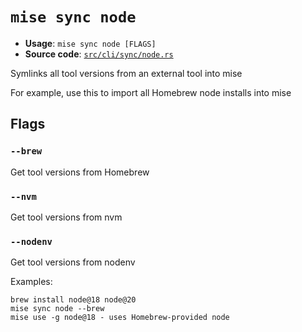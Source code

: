 # `mise sync node`

- **Usage**: `mise sync node [FLAGS]`
- **Source code**: [`src/cli/sync/node.rs`](https://github.com/jdx/mise/blob/main/src/cli/sync/node.rs)

Symlinks all tool versions from an external tool into mise

For example, use this to import all Homebrew node installs into mise

## Flags

### `--brew`

Get tool versions from Homebrew

### `--nvm`

Get tool versions from nvm

### `--nodenv`

Get tool versions from nodenv

Examples:

    brew install node@18 node@20
    mise sync node --brew
    mise use -g node@18 - uses Homebrew-provided node
